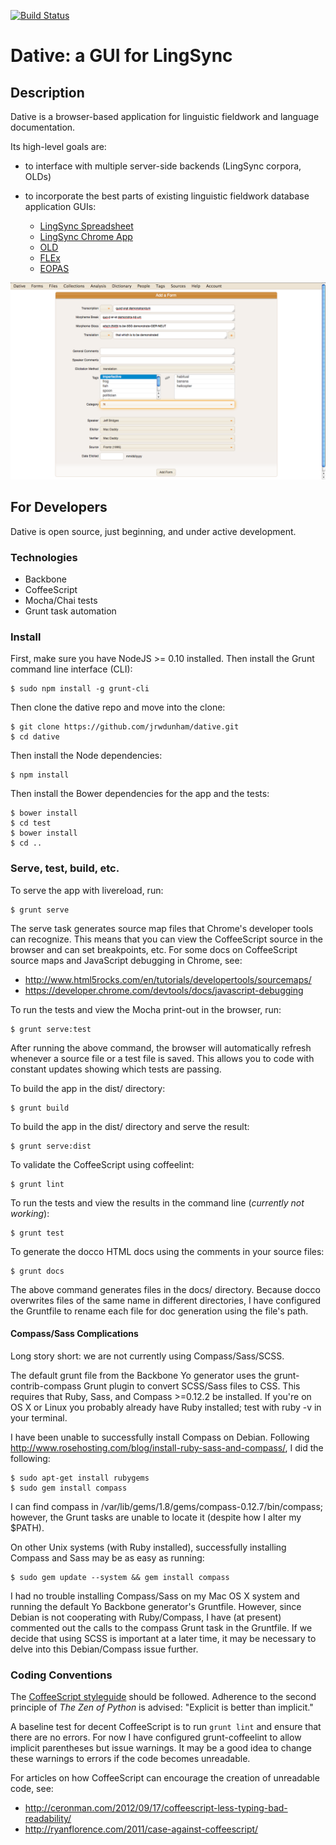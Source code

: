[![Build Status](https://travis-ci.org/jrwdunham/dative.svg?branch=master)](https://travis-ci.org/jrwdunham/dative)
# Dative: a GUI for LingSync


## Description

Dative is a browser-based application for linguistic fieldwork and language
documentation.

Its high-level goals are:

- to interface with multiple server-side backends (LingSync corpora, OLDs)
- to incorporate the best parts of existing linguistic fieldwork database
  application GUIs:

  - [LingSync Spreadsheet](http://app.lingsync.org/)
  - [LingSync Chrome App](https://chrome.google.com/webstore/detail/lingsync/ocmdknddgpmjngkhcbcofoogkommjfoj)
  - [OLD](http://www.onlinelinguisticdatabase.org)
  - [FLEx](http://fieldworks.sil.org/flex/)
  - [EOPAS](http://www.eopas.org/)

![Gratuitous screenshot](dative-screenshot.png)

## For Developers

Dative is open source, just beginning, and under active development.


### Technologies

- Backbone
- CoffeeScript
- Mocha/Chai tests
- Grunt task automation


### Install

First, make sure you have NodeJS >= 0.10 installed. Then install the Grunt
command line interface (CLI):

    $ sudo npm install -g grunt-cli

Then clone the dative repo and move into the clone:

    $ git clone https://github.com/jrwdunham/dative.git
    $ cd dative

Then install the Node dependencies:

    $ npm install

Then install the Bower dependencies for the app and the tests:

    $ bower install
    $ cd test
    $ bower install
    $ cd ..


### Serve, test, build, etc.

To serve the app with livereload, run:

    $ grunt serve

The serve task generates source map files that Chrome's developer tools can
recognize. This means that you can view the CoffeeScript source in the browser
and can set breakpoints, etc. For some docs on CoffeeScript source maps and
JavaScript debugging in Chrome, see:

- http://www.html5rocks.com/en/tutorials/developertools/sourcemaps/
- https://developer.chrome.com/devtools/docs/javascript-debugging

To run the tests and view the Mocha print-out in the browser, run:

    $ grunt serve:test

After running the above command, the browser will automatically refresh
whenever a source file or a test file is saved. This allows you to code with
constant updates showing which tests are passing.

To build the app in the dist/ directory:

    $ grunt build

To build the app in the dist/ directory and serve the result:

    $ grunt serve:dist

To validate the CoffeeScript using coffeelint:

    $ grunt lint

To run the tests and view the results in the command line (*currently
not working*):

    $ grunt test

To generate the docco HTML docs using the comments in your source files:

    $ grunt docs

The above command generates files in the docs/ directory. Because docco
overwrites files of the same name in different directories, I have configured
the Gruntfile to rename each file for doc generation using the file's path.



#### Compass/Sass Complications

Long story short: we are not currently using Compass/Sass/SCSS.

The default grunt file from the Backbone Yo generator uses the
grunt-contrib-compass Grunt plugin to convert SCSS/Sass files to CSS. This
requires that Ruby, Sass, and Compass >=0.12.2 be installed. If you're on OS X
or Linux you probably already have Ruby installed; test with ruby -v in your
terminal.

I have been unable to successfully install Compass on Debian. Following
http://www.rosehosting.com/blog/install-ruby-sass-and-compass/, I did the
following:

    $ sudo apt-get install rubygems
    $ sudo gem install compass

I can find compass in /var/lib/gems/1.8/gems/compass-0.12.7/bin/compass; however,
the Grunt tasks are unable to locate it (despite how I alter my $PATH).

On other Unix systems (with Ruby installed), successfully installing Compass
and Sass may be as easy as running:

    $ sudo gem update --system && gem install compass

I had no trouble installing Compass/Sass on my Mac OS X system and running the
default Yo Backbone generator's Gruntfile. However, since Debian is not
cooperating with Ruby/Compass, I have (at present) commented out the calls to
the compass Grunt task in the Gruntfile. If we decide that using SCSS is
important at a later time, it may be necessary to delve into this
Debian/Compass issue further.


### Coding Conventions

The [CoffeeScript styleguide](https://github.com/polarmobile/coffeescript-style-guide)
should be followed. Adherence to the second principle of *The Zen of Python* is
advised: "Explicit is better than implicit."

A baseline test for decent CoffeeScript is to run `grunt lint` and ensure that
there are no errors. For now I have configured grunt-coffeelint to allow
implicit parentheses but issue warnings. It may be a good idea to change these
warnings to errors if the code becomes unreadable.

For articles on how CoffeeScript can encourage the creation of unreadable
code, see:

- http://ceronman.com/2012/09/17/coffeescript-less-typing-bad-readability/
- http://ryanflorence.com/2011/case-against-coffeescript/




